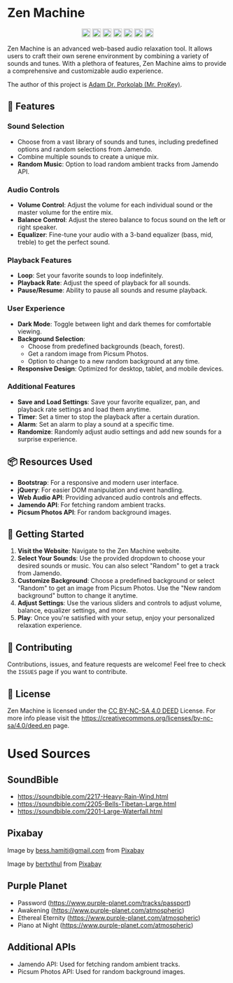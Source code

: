 # Zen Machine

<p align="center">
    <a href="https://www.typescriptlang.org/"><img height="20" src="https://img.shields.io/badge/built_with-HTML-orange.svg?logo=html5" alt="Built with HTML"></a>
    <a href="https://developer.mozilla.org/en-US/docs/Web/CSS"><img height="20" src="https://img.shields.io/badge/built_with-CSS-blue.svg?logo=css3" alt="Built with CSS"></a>
    <a href="https://developer.mozilla.org/en-US/docs/Web/JavaScript"><img height="20" src="https://img.shields.io/badge/built_with-JavaScript-yellow.svg?logo=javascript" alt="Built with JavaScript"></a>
    <a href="https://getbootstrap.com/"><img height="20" src="https://img.shields.io/badge/built_with-Bootstrap-7952b3.svg?logo=bootstrap" alt="Built with Bootstrap"></a>
    <a href="https://jquery.com/"><img height="20" src="https://img.shields.io/badge/built_with-jQuery-0769AD.svg?logo=jquery" alt="Built with jQuery"></a>
    <a href="https://code.visualstudio.com/"><img height="20" src="https://img.shields.io/badge/developed_in-VS_Code-007acc.svg?logo=visual-studio-code" alt="Developed in VS Code"></a>
    <a href="./LICENSE"><img height="20" src="https://img.shields.io/badge/license-Creative_Commons-blue.svg?logo=creative-commons" alt="License"></a>
</p>

Zen Machine is an advanced web-based audio relaxation tool. It allows users to craft their own serene environment by combining a variety of sounds and tunes. With a plethora of features, Zen Machine aims to provide a comprehensive and customizable audio experience.

The author of this project is [Adam Dr. Porkolab (Mr. ProKey)](https://www.adamporkolab.hu).

## 🌟 Features

### Sound Selection

- Choose from a vast library of sounds and tunes, including predefined options and random selections from Jamendo.
- Combine multiple sounds to create a unique mix.
- **Random Music**: Option to load random ambient tracks from Jamendo API.

### Audio Controls

- **Volume Control**: Adjust the volume for each individual sound or the master volume for the entire mix.
- **Balance Control**: Adjust the stereo balance to focus sound on the left or right speaker.
- **Equalizer**: Fine-tune your audio with a 3-band equalizer (bass, mid, treble) to get the perfect sound.

### Playback Features

- **Loop**: Set your favorite sounds to loop indefinitely.
- **Playback Rate**: Adjust the speed of playback for all sounds.
- **Pause/Resume**: Ability to pause all sounds and resume playback.

### User Experience

- **Dark Mode**: Toggle between light and dark themes for comfortable viewing.
- **Background Selection**: 
  - Choose from predefined backgrounds (beach, forest).
  - Get a random image from Picsum Photos.
  - Option to change to a new random background at any time.
- **Responsive Design**: Optimized for desktop, tablet, and mobile devices.

### Additional Features

- **Save and Load Settings**: Save your favorite equalizer, pan, and playback rate settings and load them anytime.
- **Timer**: Set a timer to stop the playback after a certain duration.
- **Alarm**: Set an alarm to play a sound at a specific time.
- **Randomize**: Randomly adjust audio settings and add new sounds for a surprise experience.

## 📦 Resources Used

- **Bootstrap**: For a responsive and modern user interface.
- **jQuery**: For easier DOM manipulation and event handling.
- **Web Audio API**: Providing advanced audio controls and effects.
- **Jamendo API**: For fetching random ambient tracks.
- **Picsum Photos API**: For random background images.

## 🚀 Getting Started

1. **Visit the Website**: Navigate to the Zen Machine website.
2. **Select Your Sounds**: Use the provided dropdown to choose your desired sounds or music. You can also select "Random" to get a track from Jamendo.
3. **Customize Background**: Choose a predefined background or select "Random" to get an image from Picsum Photos. Use the "New random background" button to change it anytime.
4. **Adjust Settings**: Use the various sliders and controls to adjust volume, balance, equalizer settings, and more.
5. **Play**: Once you're satisfied with your setup, enjoy your personalized relaxation experience.

## 🤝 Contributing

Contributions, issues, and feature requests are welcome! Feel free to check the `ISSUES` page if you want to contribute.

## 📜 License

Zen Machine is licensed under the [CC BY-NC-SA 4.0 DEED](https://creativecommons.org/licenses/by-nc-sa/4.0/deed.en) License. For more info please visit the https://creativecommons.org/licenses/by-nc-sa/4.0/deed.en page.

# Used Sources

## SoundBible

- https://soundbible.com/2217-Heavy-Rain-Wind.html
- https://soundbible.com/2205-Bells-Tibetan-Large.html
- https://soundbible.com/2201-Large-Waterfall.html

## Pixabay

Image by <a href="https://pixabay.com/users/bessi-909086/?utm_source=link-attribution&utm_medium=referral&utm_campaign=image&utm_content=736885">bess.hamiti@gmail.com</a> from <a href="https://pixabay.com//?utm_source=link-attribution&utm_medium=referral&utm_campaign=image&utm_content=736885">Pixabay</a>

Image by <a href="https://pixabay.com/users/bertvthul-1134851/?utm_source=link-attribution&utm_medium=referral&utm_campaign=image&utm_content=815297">bertvthul</a> from <a href="https://pixabay.com//?utm_source=link-attribution&utm_medium=referral&utm_campaign=image&utm_content=815297">Pixabay</a>

## Purple Planet

- Password (https://www.purple-planet.com/tracks/passport)
- Awakening (https://www.purple-planet.com/atmospheric)
- Ethereal Eternity (https://www.purple-planet.com/atmospheric)
- Piano at Night (https://www.purple-planet.com/atmospheric)

## Additional APIs

- Jamendo API: Used for fetching random ambient tracks.
- Picsum Photos API: Used for random background images.
